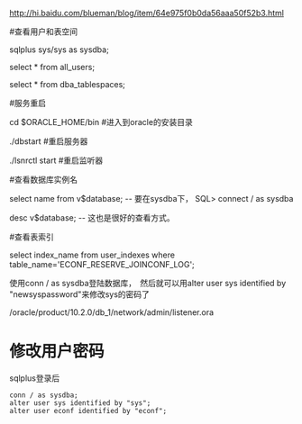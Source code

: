 http://hi.baidu.com/blueman/blog/item/64e975f0b0da56aaa50f52b3.html

#查看用户和表空间

sqlplus sys/sys as sysdba;

select * from all_users;

select * from dba_tablespaces;

#服务重启

cd $ORACLE_HOME/bin   #进入到oracle的安装目录

./dbstart           #重启服务器

./lsnrctl start     #重启监听器

#查看数据库实例名

select name from v$database; -- 要在sysdba下， SQL> connect / as sysdba

desc v$database;  -- 这也是很好的查看方式。

#查看表索引

select index_name from user_indexes where table_name='ECONF_RESERVE_JOINCONF_LOG';

使用conn / as sysdba登陆数据库，　然后就可以用alter user sys identified by "newsyspassword"来修改sys的密码了

/oracle/product/10.2.0/db_1/network/admin/listener.ora

# 修改用户密码

sqlplus登录后

    conn / as sysdba;
    alter user sys identified by "sys";
    alter user econf identified by "econf";
